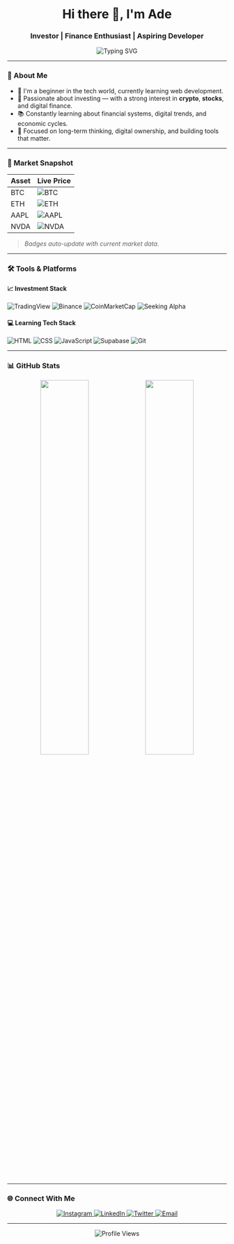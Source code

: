 <h1 align="center">Hi there 👋, I'm Ade</h1>
<h3 align="center">Investor | Finance Enthusiast | Aspiring Developer</h3>

<p align="center">
  <img src="https://readme-typing-svg.demolab.com?font=Fira+Code&size=20&pause=1000&color=00BFFF&center=true&vCenter=true&width=600&lines=Investor+in+crypto%2C+stocks%2C+and+digital+assets.;Beginner+in+tech%2C+learning+by+building.;Passionate+about+finance+and+long-term+thinking." alt="Typing SVG" />
</p>

---

### 🧭 About Me

- 🎯 I'm a beginner in the tech world, currently learning web development.
- 💸 Passionate about investing — with a strong interest in **crypto**, **stocks**, and digital finance.
- 📚 Constantly learning about financial systems, digital trends, and economic cycles.
- 🧠 Focused on long-term thinking, digital ownership, and building tools that matter.

---

### 🔄 Market Snapshot

| Asset | Live Price |
|-------|------------|
| BTC   | ![BTC](https://cryptoprices.cc/BTC?label=BTC&currency=USD) |
| ETH   | ![ETH](https://cryptoprices.cc/ETH?label=ETH&currency=USD) |
| AAPL  | ![AAPL](https://img.shields.io/badge/AAPL--blue?logo=yahoo&label=AAPL&style=flat) |
| NVDA  | ![NVDA](https://img.shields.io/badge/NVDA--green?logo=yahoo&label=NVDA&style=flat) |

> _Badges auto-update with current market data._

---

### 🛠️ Tools & Platforms

#### 📈 Investment Stack
![TradingView](https://img.shields.io/badge/TradingView-1E1E1E?style=flat&logo=tradingview&logoColor=white)
![Binance](https://img.shields.io/badge/Binance-F3BA2F?style=flat&logo=binance&logoColor=white)
![CoinMarketCap](https://img.shields.io/badge/CoinMarketCap-2A5ADA?style=flat&logo=coinmarketcap&logoColor=white)
![Seeking Alpha](https://img.shields.io/badge/Seeking%20Alpha-000000?style=flat&logo=seekingalpha&logoColor=white)

#### 💻 Learning Tech Stack
![HTML](https://img.shields.io/badge/HTML-E34F26?style=flat&logo=html5&logoColor=white)
![CSS](https://img.shields.io/badge/CSS-1572B6?style=flat&logo=css3&logoColor=white)
![JavaScript](https://img.shields.io/badge/JavaScript-F7DF1E?style=flat&logo=javascript&logoColor=black)
![Supabase](https://img.shields.io/badge/Supabase-3FCF8E?style=flat&logo=supabase&logoColor=white)
![Git](https://img.shields.io/badge/Git-F05032?style=flat&logo=git&logoColor=white)

---

### 📊 GitHub Stats

<p align="center">
  <img src="https://github-readme-stats.vercel.app/api?username=ademiando&show_icons=true&theme=tokyonight" width="47%" />
  <img src="https://github-readme-streak-stats.herokuapp.com?user=ademiando&theme=tokyonight" width="47%" />
</p>

---

### 🌐 Connect With Me

<p align="center">
  <a href="https://www.instagram.com/ademiando" target="_blank">
    <img alt="Instagram" src="https://img.shields.io/badge/Instagram-E4405F?style=flat&logo=instagram&logoColor=white" />
  </a>
  <a href="https://linkedin.com/in/ademiando" target="_blank">
    <img alt="LinkedIn" src="https://img.shields.io/badge/LinkedIn-0077B5?style=flat&logo=linkedin&logoColor=white" />
  </a>
  <a href="https://twitter.com/ademiandoo" target="_blank">
    <img alt="Twitter" src="https://img.shields.io/badge/Twitter-1DA1F2?style=flat&logo=twitter&logoColor=white" />
  </a>
  <a href="mailto:ademiandoo@gmail.com">
    <img alt="Email" src="https://img.shields.io/badge/Email-D14836?style=flat&logo=gmail&logoColor=white" />
  </a>
</p>

---

<p align="center">
  <img src="https://komarev.com/ghpvc/?username=ademiando&label=Profile+Views&color=blue" alt="Profile Views" />
</p>